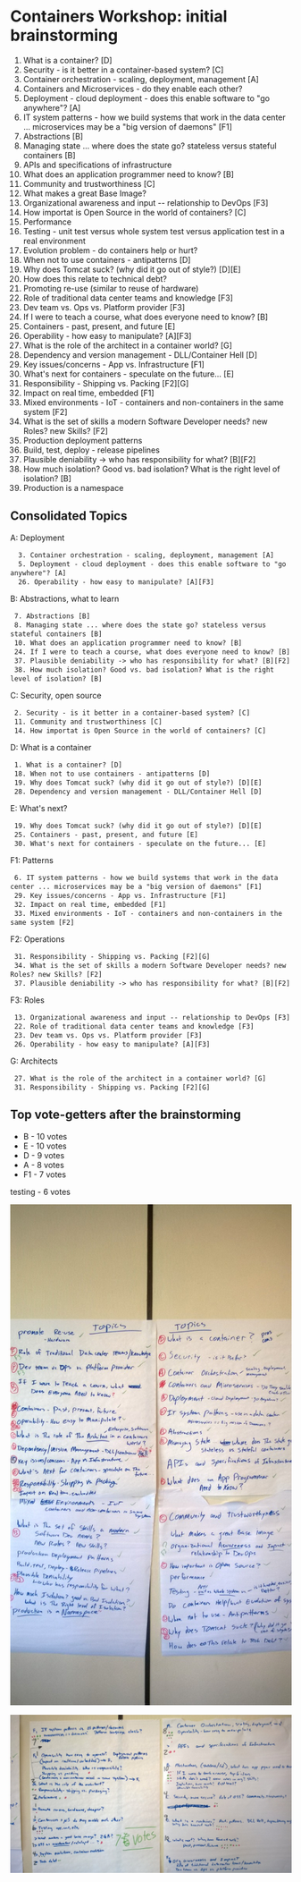 # Containers Workshop: initial brainstorming

1. What is a container? [D]
2. Security - is it better in a container-based system? [C]
3. Container orchestration - scaling, deployment, management [A]
4. Containers and Microservices - do they enable each other?
5. Deployment - cloud deployment - does this enable software to "go anywhere"? [A]
6. IT system patterns - how we build systems that work in the data center ... microservices may be a "big version of daemons" [F1]
7. Abstractions [B]
8. Managing state ... where does the state go? stateless versus stateful containers [B]
9. APIs and specifications of infrastructure
10. What does an application programmer need to know? [B]
11. Community and trustworthiness [C]
12. What makes a great Base Image?
13. Organizational awareness and input -- relationship to DevOps [F3]
14. How importat is Open Source in the world of containers? [C]
15. Performance
16. Testing - unit test versus whole system test versus application test in a real environment
17. Evolution problem - do containers help or hurt?
18. When not to use containers - antipatterns [D]
19. Why does Tomcat suck? (why did it go out of style?) [D][E]
20. How does this relate to technical debt?
21. Promoting re-use (similar to reuse of hardware)
22. Role of traditional data center teams and knowledge [F3]
23. Dev team vs. Ops vs. Platform provider [F3]
24. If I were to teach a course, what does everyone need to know? [B]
25. Containers - past, present, and future [E]
26. Operability - how easy to manipulate? [A][F3]
27. What is the role of the architect in a container world? [G]
28. Dependency and version management - DLL/Container Hell [D]
29. Key issues/concerns - App vs. Infrastructure [F1]
30. What's next for containers - speculate on the future... [E]
31. Responsibility - Shipping vs. Packing [F2][G]
32. Impact on real time, embedded [F1]
33. Mixed environments - IoT - containers and non-containers in the same system [F2]
34. What is the set of skills a modern Software Developer needs? new Roles? new Skills? [F2]
35. Production deployment patterns 
36. Build, test, deploy - release pipelines
37. Plausible deniability -> who has responsibility for what? [B][F2]
38. How much isolation? Good vs. bad isolation? What is the right level of isolation? [B]
39. Production is a namespace

## Consolidated Topics

A: Deployment
```
  3. Container orchestration - scaling, deployment, management [A]
  5. Deployment - cloud deployment - does this enable software to "go anywhere"? [A]
  26. Operability - how easy to manipulate? [A][F3]
```

B: Abstractions, what to learn
```
 7. Abstractions [B]
 8. Managing state ... where does the state go? stateless versus stateful containers [B]
 10. What does an application programmer need to know? [B]
 24. If I were to teach a course, what does everyone need to know? [B]
 37. Plausible deniability -> who has responsibility for what? [B][F2]
 38. How much isolation? Good vs. bad isolation? What is the right level of isolation? [B]
```

C: Security, open source
```
 2. Security - is it better in a container-based system? [C]
 11. Community and trustworthiness [C]
 14. How importat is Open Source in the world of containers? [C]
```

D: What is a container
```
 1. What is a container? [D]
 18. When not to use containers - antipatterns [D]
 19. Why does Tomcat suck? (why did it go out of style?) [D][E]
 28. Dependency and version management - DLL/Container Hell [D]
```

E: What's next?
```
 19. Why does Tomcat suck? (why did it go out of style?) [D][E]
 25. Containers - past, present, and future [E]
 30. What's next for containers - speculate on the future... [E]
```

F1: Patterns
```
 6. IT system patterns - how we build systems that work in the data center ... microservices may be a "big version of daemons" [F1]
 29. Key issues/concerns - App vs. Infrastructure [F1]
 32. Impact on real time, embedded [F1]
 33. Mixed environments - IoT - containers and non-containers in the same system [F2]
```

F2: Operations
```
 31. Responsibility - Shipping vs. Packing [F2][G]
 34. What is the set of skills a modern Software Developer needs? new Roles? new Skills? [F2]
 37. Plausible deniability -> who has responsibility for what? [B][F2]
```

F3: Roles
```
 13. Organizational awareness and input -- relationship to DevOps [F3]
 22. Role of traditional data center teams and knowledge [F3]
 23. Dev team vs. Ops vs. Platform provider [F3]
 26. Operability - how easy to manipulate? [A][F3]
```

G: Architects
```
 27. What is the role of the architect in a container world? [G]
 31. Responsibility - Shipping vs. Packing [F2][G]
```

## Top vote-getters after the brainstorming

* B - 10 votes
* E - 10 votes
* D - 9 votes
* A - 8 votes
* F1 - 7 votes

testing - 6 votes

![](images/raw-topics.jpg)

![](images/prioritized-topics.jpg)
